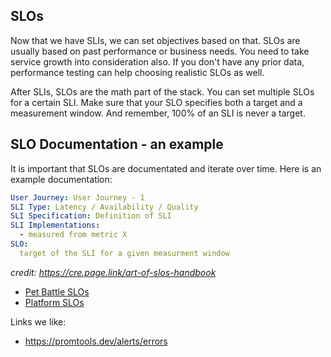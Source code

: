 ## SLOs
Now that we have SLIs, we can set objectives based on that. SLOs are usually based on past performance or business needs. You need to take service growth into consideration also. If you don't have any prior data, performance testing can help choosing realistic SLOs as well.

After SLIs, SLOs are the math part of the stack. You can set multiple SLOs for a certain SLI. Make sure that your SLO specifies both a target and a measurement window. And remember, 100% of an SLI is never a target.

## SLO Documentation - an example
It is important that SLOs are documentated and iterate over time. Here is an example documentation:

```yaml
User Journey: User Journey - 1 
SLI Type: Latency / Availability / Quality
SLI Specification: Definition of SLI
SLI Implementations:  
  - measured from metric X 
SLO:
  target of the SLI for a given measurment window
```
*credit: https://cre.page.link/art-of-slos-handbook*

- [Pet Battle SLOs](4-return-of-the-monitoring/2a-pet-battle.md)
- [Platform SLOs](4-return-of-the-monitoring/2b-platform.md)

Links we like:
- https://promtools.dev/alerts/errors 
